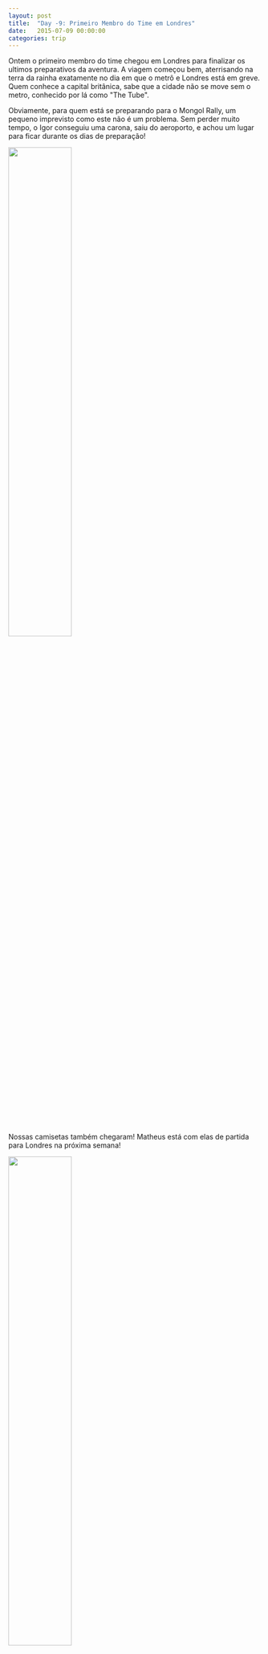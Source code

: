 ```yaml
---
layout: post
title:  "Day -9: Primeiro Membro do Time em Londres"
date:   2015-07-09 00:00:00
categories: trip
---
```

Ontem o primeiro membro do time chegou em Londres para finalizar os ultimos preparativos da aventura. A viagem começou bem, aterrisando na terra da rainha exatamente no dia em que o metrô e Londres está em greve. Quem conhece a capital britânica, sabe que a cidade não se move sem o metro, conhecido por lá como "The Tube".

Obviamente, para quem está se preparando para o Mongol Rally, um pequeno imprevisto como este não é um problema. Sem perder muito tempo, o Igor conseguiu uma carona, saiu do aeroporto, e achou um lugar para ficar durante os dias de preparação!

<img src="https://farm4.staticflickr.com/3804/19376797029_703b916d50_z.jpg" class="img-shadow img-blog" width="50%"/>

Nossas camisetas também chegaram! Matheus está com elas de partida para Londres na próxima semana!

<img src="https://farm1.staticflickr.com/498/18940779184_b93b760c8e_z.jpg" class="img-shadow img-blog" width="50%"/>

Ao mesmo tempo, dezenas de caixas começaram a ser entregues e já estão no carro. Equipamento para acampamento, peças para o carro, ferramentas, o obviamente, muita fita adesiva e WD-40, a única coisa que sabemos utilizar caso o carro tenha algum problema!

<img src="https://farm1.staticflickr.com/323/18942428373_2b67f7b95c_b.jpg" class="img-shadow img-blog" width="50%"/>

Interessante será fazer tudo entrar neste pequeno carro, juntamente com 3 pessoas, malas e equipamento de fotografia!

Amanhã o dia começa cedo para o Igor, levando os últimos vistos para as embaixadas e finalmente testando nosso Micra!
